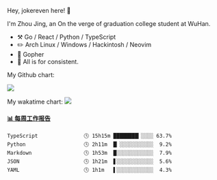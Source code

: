 Hey, jokereven here! 👋

I'm Zhou Jing, an On the verge of graduation college student at WuHan.

-   :hammer_and_pick: Go / React / Python / TypeScript
-   :pencil2: Arch Linux / Windows / Hackintosh / Neovim
-   :seedling: Gopher
-   :thought_balloon: All is for consistent.

My Github chart:

![](https://ghchart.rshah.org/JonnieWayy)

My wakatime chart:
![](https://wakatime.com/share/@jokereven/1679dc82-4bf9-4b63-9203-390d608503de.png)

<!-- waka-box start -->
#### <a href="https://gist.github.com/9f8118785e2d128d746db5f61b0e0a2a" target="_blank">📊 每周工作报告</a>
```text
TypeScript               🕓 15h15m ████████▎░░░░ 63.7%
Python                   🕓 2h11m  █▏░░░░░░░░░░░  9.2%
Markdown                 🕓 1h53m  █░░░░░░░░░░░░  7.9%
JSON                     🕓 1h21m  ▋░░░░░░░░░░░░  5.6%
YAML                     🕓 1h1m   ▌░░░░░░░░░░░░  4.3%
```
<!-- Powered by https://github.com/journey-ad/waka-box-go . -->
<!-- waka-box end -->
